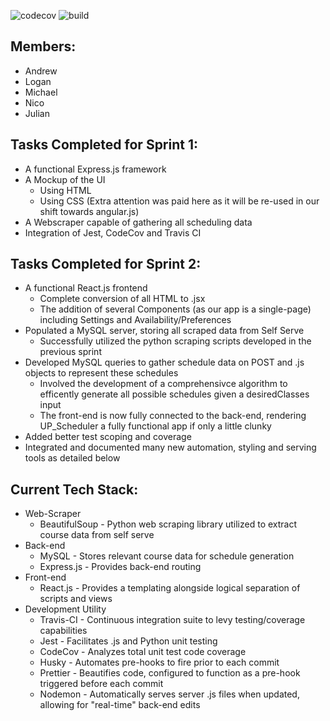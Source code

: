 ![codecov](https://img.shields.io/codecov/c/github/upcs/cs-341-project-sq19-golf/master.svg?style=flat) ![build](https://img.shields.io/travis/com/upcs/cs-341-project-sq19-golf.svg?style=flat)

## **Members:**

- Andrew
- Logan
- Michael
- Nico
- Julian

## **Tasks Completed for Sprint 1:**

- A functional Express.js framework
- A Mockup of the UI
  - Using HTML
  - Using CSS (Extra attention was paid here as it will be re-used in our shift towards angular.js)
- A Webscraper capable of gathering all scheduling data
- Integration of Jest, CodeCov and Travis CI

## **Tasks Completed for Sprint 2:**

- A functional React.js frontend
  - Complete conversion of all HTML to .jsx
  - The addition of several Components (as our app is a single-page) including Settings and Availability/Preferences
- Populated a MySQL server, storing all scraped data from Self Serve
  - Successfully utilized the python scraping scripts developed in the previous sprint
- Developed MySQL queries to gather schedule data on POST and .js objects to represent these schedules
  - Involved the development of a comprehensivce algorithm to efficently generate all possible schedules given a desiredClasses input
  - The front-end is now fully connected to the back-end, rendering UP_Scheduler a fully functional app if only a little clunky
- Added better test scoping and coverage
- Integrated and documented many new automation, styling and serving tools as detailed below

## **Current Tech Stack:**

- Web-Scraper
  - BeautifulSoup - Python web scraping library utilized to extract course data from self serve
- Back-end
  - MySQL - Stores relevant course data for schedule generation
  - Express.js - Provides back-end routing
- Front-end
  - React.js - Provides a templating alongside logical separation of scripts and views
- Development Utility
  - Travis-CI - Continuous integration suite to levy testing/coverage capabilities
  - Jest - Facilitates .js and Python unit testing
  - CodeCov - Analyzes total unit test code coverage
  - Husky - Automates pre-hooks to fire prior to each commit
  - Prettier - Beautifies code, configured to function as a pre-hook triggered before each commit
  - Nodemon - Automatically serves server .js files when updated, allowing for "real-time" back-end edits
